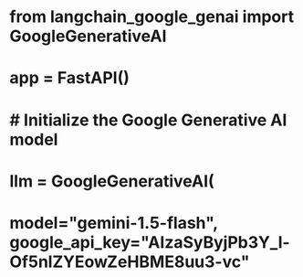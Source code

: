 # from langchain_google_genai import GoogleGenerativeAI

# app = FastAPI()

# # Initialize the Google Generative AI model
# llm = GoogleGenerativeAI(
#     model="gemini-1.5-flash", google_api_key="AIzaSyByjPb3Y_l-Of5nlZYEowZeHBME8uu3-vc"
<!-- # ) -->
